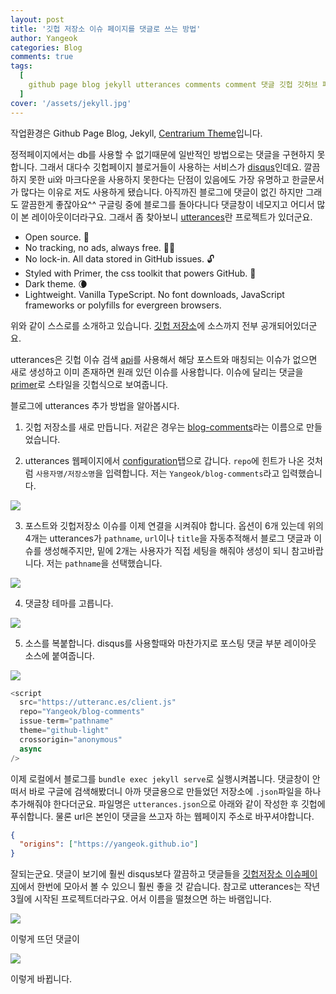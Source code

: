 ```yaml
---
layout: post
title: '깃헙 저장소 이슈 페이지를 댓글로 쓰는 방법'
author: Yangeok
categories: Blog
comments: true
tags:
  [
    github page blog jekyll utterances comments comment 댓글 깃헙 깃허브 페이지 블로그,
  ]
cover: '/assets/jekyll.jpg'
---
```


작업환경은 Github Page Blog, Jekyll, [Centrarium Theme](http://bencentra.com/centrarium)입니다.

정적페이지에서는 db를 사용할 수 없기때문에 일반적인 방법으로는 댓글을 구현하지 못합니다. 그래서 대다수 깃헙페이지 블로거들이 사용하는 서비스가 [disqus](https://disqus.com/)인데요. 깔끔하지 못한 ui와 마크다운을 사용하지 못한다는 단점이 있음에도 가장 유명하고 한글문서가 많다는 이유로 저도 사용하게 됐습니다. 아직까진 블로그에 댓글이 없긴 하지만 그래도 깔끔한게 좋잖아요^^ 구글링 중에 블로그를 돌아다니다 댓글창이 네모지고 어디서 많이 본 레이아웃이더라구요. 그래서 좀 찾아보니 [utterances](https://utteranc.es/)란 프로젝트가 있더군요.

- Open source. 🙌
- No tracking, no ads, always free. 📡🚫
- No lock-in. All data stored in GitHub issues. 🔓
- Styled with Primer, the css toolkit that powers GitHub. 💅
- Dark theme. 🌘
- Lightweight. Vanilla TypeScript. No font downloads, JavaScript frameworks or polyfills for evergreen browsers.

위와 같이 스스로를 소개하고 있습니다. [깃헙 저장소](https://github.com/utterance/utterances)에 소스까지 전부 공개되어있더군요.

utterances은 깃헙 이슈 검색 [api](https://developer.github.com/v3/search/#search-issues)를 사용해서 해당 포스트와 매칭되는 이슈가 없으면 새로 생성하고 이미 존재하면 원래 있던 이슈를 사용합니다. 이슈에 달리는 댓글을 [primer](https://primer.style/)로 스타일을 깃헙식으로 보여줍니다.

블로그에 utterances 추가 방법을 알아봅시다.

1. 깃헙 저장소를 새로 만듭니다. 저같은 경우는 [blog-comments](https://github.com/Yangeok/blog-comments)라는 이름으로 만들었습니다.

2. utterances 웹페이지에서 [configuration](https://utteranc.es/#configuration)탭으로 갑니다. `repo`에 힌트가 나온 것처럼 `사용자명/저장소명`을 입력합니다. 저는 `Yangeok/blog-comments`라고 입력했습니다.

![](https://t1.daumcdn.net/cfile/tistory/99FAE3435C3E902E05)

3. 포스트와 깃헙저장소 이슈를 이제 연결을 시켜줘야 합니다. 옵션이 6개 있는데 위의 4개는 utterances가 `pathname`, `url`이나 `title`을 자동추적해서 블로그 댓글과 이슈를 생성해주지만, 밑에 2개는 사용자가 직접 세팅을 해줘야 생성이 되니 참고바랍니다. 저는 `pathname`을 선택했습니다.

![](https://t1.daumcdn.net/cfile/tistory/9996E0475C3E902E06)

4. 댓글창 테마를 고릅니다.

![](https://t1.daumcdn.net/cfile/tistory/992A554D5C3E902E0D)

5. 소스를 복붙합니다. disqus를 사용할때와 마찬가지로 포스팅 댓글 부분 레이아웃 소스에 붙여줍니다.

![](https://t1.daumcdn.net/cfile/tistory/99613E4E5C3E902E16)

```js
<script
  src="https://utteranc.es/client.js"
  repo="Yangeok/blog-comments"
  issue-term="pathname"
  theme="github-light"
  crossorigin="anonymous"
  async
/>
```

이제 로컬에서 블로그를 `bundle exec jekyll serve`로 실행시켜봅니다. 댓글창이 안떠서 바로 구글에 검색해봤더니 아까 댓글용으로 만들었던 저장소에 `.json`파일을 하나 추가해줘야 한다더군요. 파일명은 `utterances.json`으로 아래와 같이 작성한 후 깃헙에 푸쉬합니다. 물론 url은 본인이 댓글을 쓰고자 하는 웹페이지 주소로 바꾸셔야합니다.

```json
{
  "origins": ["https://yangeok.github.io"]
}
```

잘되는군요. 댓글이 보기에 훨씬 disqus보다 깔끔하고 댓글들을 [깃헙저장소 이슈페이지](https://github.com/Yangeok/blog-comments/issues)에서 한번에 모아서 볼 수 있으니 훨씬 좋을 것 같습니다. 참고로 utterances는 작년 3월에 시작된 프로젝트더라구요. 어서 이름을 떨쳤으면 하는 바램입니다.

![](https://t1.daumcdn.net/cfile/tistory/9970A7405C3E87F801)

이렇게 뜨던 댓글이

![](https://t1.daumcdn.net/cfile/tistory/9949DA4F5C3E87F807)

이렇게 바뀝니다.
